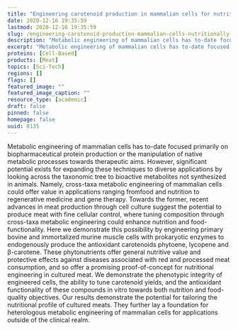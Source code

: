 ```yaml
---
title: "Engineering carotenoid production in mammalian cells for nutritionally enhanced cell-cultured foods"
date: 2020-12-16 19:35:59
lastmod: 2020-12-16 19:35:59
slug: /engineering-carotenoid-production-mammalian-cells-nutritionally-enhanced-cell-cultured
description: "Metabolic engineering of mammalian cells has to-date focused primarily on biopharmaceutical protein production or the manipulation of native metabolic processes towards therapeutic aims. However, significant potential exists for expanding these techniques to diverse applications by looking across the taxonomic tree to bioactive metabolites not synthesized in animals. Namely, cross-taxa metabolic engineering of mammalian cells could offer value in applications ranging fromfood and nutrition to regenerative medicine and gene therapy."
excerpt: "Metabolic engineering of mammalian cells has to-date focused primarily on biopharmaceutical protein production or the manipulation of native metabolic processes towards therapeutic aims. However, significant potential exists for expanding these techniques to diverse applications by looking across the taxonomic tree to bioactive metabolites not synthesized in animals. Namely, cross-taxa metabolic engineering of mammalian cells could offer value in applications ranging fromfood and nutrition to regenerative medicine and gene therapy."
proteins: [Cell-Based]
products: [Meat]
topics: [Sci-Tech]
regions: []
flags: []
featured_image: ""
featured_image_caption: ""
resource_type: [academic]
draft: false
pinned: false
homepage: false
uuid: 8135
---
```

Metabolic engineering of mammalian cells has to-date focused primarily
on biopharmaceutical protein production or the manipulation of native
metabolic processes towards therapeutic aims. However, significant
potential exists for expanding these techniques to diverse applications
by looking across the taxonomic tree to bioactive metabolites not
synthesized in animals. Namely, cross-taxa metabolic engineering of
mammalian cells could offer value in applications ranging fromfood and
nutrition to regenerative medicine and gene therapy. Towards the former,
recent advances in meat production through cell culture suggest the
potential to produce meat with fine cellular control, where tuning
composition through cross-taxa metabolic engineering could enhance
nutrition and food-functionality. Here we demonstrate this possibility
by engineering primary bovine and immortalized murine muscle cells with
prokaryotic enzymes to endogenously produce the antioxidant carotenoids
phytoene, lycopene and β-carotene. These phytonutrients offer general
nutritive value and protective effects against diseases associated with
red and processed meat consumption, and so offer a promising
proof-of-concept for nutritional engineering in cultured meat. We
demonstrate the phenotypic integrity of engineered cells, the ability to
tune carotenoid yields, and the antioxidant functionality of these
compounds in vitro towards both nutrition and food-quality objectives.
Our results demonstrate the potential for tailoring the nutritional
profile of cultured meats. They further lay a foundation for
heterologous metabolic engineering of mammalian cells for applications
outside of the clinical realm.
